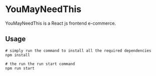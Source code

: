 # YouMayNeedThis

YouMayNeedThis is a React js frontend e-commerce.

## Usage

```
# simply run the command to install all the required dependencies
npm install

# the run the run start command
npm run start
```